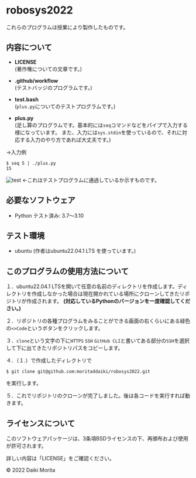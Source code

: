 # robosys2022

これらのプログラムは授業により製作したものです。



## 内容について

* **LICENSE**  
(著作権についての文章です。)

* **.github/workflow**  
(テストバッジのプログラムです。)

* **test.bash**  
(`plus.py`についてのテストプログラムです。)

* **plus.py**  
(足し算のプログラムです。基本的には`seq`コマンドなどをパイプで入力する様になっています。
また、入力には`sys.stdin`を使っているので、それに対応する入力のやり方であれば大丈夫です。)

->入力例
```
$ seq 5 | ./plus.py
15
```


![test](https://github.com/moritaddaiki/robosys2022/actions/workflows/test.yml/badge.svg)
<-これはテストプログラムに通過しているか示すものです。


## 必要なソフトウェア
* Python
  テスト済み: 3.7～3.10

## テスト環境
* ubuntu
(作者はubuntu22.04.1 LTS を使っています。)


## このプログラムの使用方法について

１．ubuntu22.04.1 LTSを開いて任意の名前のディレクトリを作成します。ディレクトリを作成しなかった場合は現在開かれている場所にクローンしてきたリポジトリが作成されます。
__(対応しているPythonのバージョンを一度確認してください。)__

２．リポジトリの各種プログラムをみることができる画面の右くらいにある緑色の`<>Code`というボタンをクリックします。

３．`clone`という文字の下に`HTTPS` `SSH` `GitHub CLI`と書いてある部分の`SSH`を選択して下に出てきたリポジトリパスをコピーします。

４．（１.）で作成したディレクトリで
```
$ git clone git@github.com:moritaddaiki/robosys2022.git
```
を実行します。

５．これでリポジトリのクローンが完了しました。後は各コードを実行すれば動きます。




## ライセンスについて

このソフトウェアパッケージは、3条項BSDライセンスの下、再頒布および使用が許可されます。

詳しい内容は「LICENSE」をご確認ください。

 © 2022 Daiki Morita
